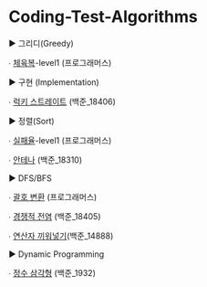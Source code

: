 # Coding-Test-Algorithms

▶ 그리디(Greedy)

  ∙ [체육복](https://programmers.co.kr/learn/courses/30/lessons/42862)-level1 (프로그래머스)
  

▶ 구현 (Implementation)

  ∙ [럭키 스트레이트](https://www.acmicpc.net/problem/18406) (백준_18406)
  

▶ 정렬(Sort)

 ∙ [실패율](https://programmers.co.kr/learn/courses/30/lessons/42889)-level1 (프로그래머스)
 
 ∙ [안테나](https://www.acmicpc.net/problem/18310) (백준_18310)

 
▶ DFS/BFS

 ∙ [괄호 변환](https://programmers.co.kr/learn/courses/30/lessons/60058) (프로그래머스)
 
 ∙ [경쟁적 전염](https://www.acmicpc.net/problem/18405) (백준_18405)

 ∙ [연산자 끼워넣기](https://www.acmicpc.net/problem/14888)(백준_14888)


▶ Dynamic Programming

 ∙ [정수 삼각형](https://www.acmicpc.net/problem/1932) (백준_1932)
